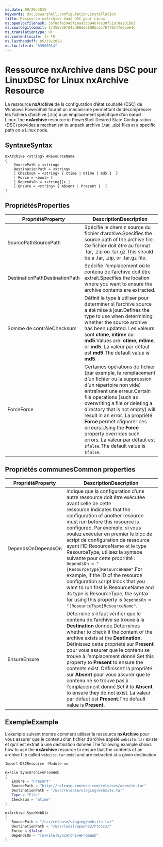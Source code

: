 ```yaml
---
ms.date: 09/20/2019
keywords: dsc,powershell,configuration,installation
title: Ressource nxArchive dans DSC pour Linux
ms.openlocfilehash: 56f8df65945f16a93c69407ea30f51878a201b63
ms.sourcegitcommit: 173556307d45d88de31086ce776770547eece64c
ms.translationtype: HT
ms.contentlocale: fr-FR
ms.lasthandoff: 05/19/2020
ms.locfileid: "83560914"
---
```

# <a name="dsc-for-linux-nxarchive-resource"></a><span data-ttu-id="66e20-103">Ressource nxArchive dans DSC pour Linux</span><span class="sxs-lookup"><span data-stu-id="66e20-103">DSC for Linux nxArchive Resource</span></span>

<span data-ttu-id="66e20-104">La ressource **nxArchive** de la configuration d’état souhaité (DSC) de Windows PowerShell fournit un mécanisme permettant de décompresser les fichiers d’archive (.zip) à un emplacement spécifique d’un nœud Linux.</span><span class="sxs-lookup"><span data-stu-id="66e20-104">The **nxArchive** resource in PowerShell Desired State Configuration (DSC) provides a mechanism to unpack archive (.tar, .zip) files at a specific path on a Linux node.</span></span>

## <a name="syntax"></a><span data-ttu-id="66e20-105">Syntaxe</span><span class="sxs-lookup"><span data-stu-id="66e20-105">Syntax</span></span>

```Syntax
nxArchive <string> #ResourceName
{
    SourcePath = <string>
    DestinationPath = <string>
    [ Checksum = <string> { ctime | mtime | md5 }  ]
    [ Force = <bool> ]
    [ DependsOn = <string[]> ]
    [ Ensure = <string> { Absent | Present }  ]
}
```

## <a name="properties"></a><span data-ttu-id="66e20-106">Propriétés</span><span class="sxs-lookup"><span data-stu-id="66e20-106">Properties</span></span>

|<span data-ttu-id="66e20-107">Propriété</span><span class="sxs-lookup"><span data-stu-id="66e20-107">Property</span></span> |<span data-ttu-id="66e20-108">Description</span><span class="sxs-lookup"><span data-stu-id="66e20-108">Description</span></span> |
|---|---|
|<span data-ttu-id="66e20-109">SourcePath</span><span class="sxs-lookup"><span data-stu-id="66e20-109">SourcePath</span></span> |<span data-ttu-id="66e20-110">Spécifie le chemin source du fichier d’archive.</span><span class="sxs-lookup"><span data-stu-id="66e20-110">Specifies the source path of the archive file.</span></span> <span data-ttu-id="66e20-111">Ce fichier doit être au format .tar, .zip ou .tar.gz.</span><span class="sxs-lookup"><span data-stu-id="66e20-111">This should be a .tar, .zip, or .tar.gz file.</span></span> |
|<span data-ttu-id="66e20-112">DestinationPath</span><span class="sxs-lookup"><span data-stu-id="66e20-112">DestinationPath</span></span> |<span data-ttu-id="66e20-113">Spécifie l’emplacement où le contenu de l’archive doit être extrait.</span><span class="sxs-lookup"><span data-stu-id="66e20-113">Specifies the location where you want to ensure the archive contents are extracted.</span></span> |
|<span data-ttu-id="66e20-114">Somme de contrôle</span><span class="sxs-lookup"><span data-stu-id="66e20-114">Checksum</span></span> |<span data-ttu-id="66e20-115">Définit le type à utiliser pour déterminer si l’archive source a été mise à jour.</span><span class="sxs-lookup"><span data-stu-id="66e20-115">Defines the type to use when determining whether the source archive has been updated.</span></span> <span data-ttu-id="66e20-116">Les valeurs sont **ctime**, **mtime** ou **md5**.</span><span class="sxs-lookup"><span data-stu-id="66e20-116">Values are: **ctime**, **mtime**, or **md5**.</span></span> <span data-ttu-id="66e20-117">La valeur par défaut est **md5**.</span><span class="sxs-lookup"><span data-stu-id="66e20-117">The default value is **md5**.</span></span> |
|<span data-ttu-id="66e20-118">Force</span><span class="sxs-lookup"><span data-stu-id="66e20-118">Force</span></span> |<span data-ttu-id="66e20-119">Certaines opérations de fichier (par exemple, le remplacement d’un fichier ou la suppression d’un répertoire non vide) entraînent une erreur.</span><span class="sxs-lookup"><span data-stu-id="66e20-119">Certain file operations (such as overwriting a file or deleting a directory that is not empty) will result in an error.</span></span> <span data-ttu-id="66e20-120">La propriété **Force** permet d’ignorer ces erreurs.</span><span class="sxs-lookup"><span data-stu-id="66e20-120">Using the **Force** property overrides such errors.</span></span> <span data-ttu-id="66e20-121">La valeur par défaut est `$false`.</span><span class="sxs-lookup"><span data-stu-id="66e20-121">The default value is `$false`.</span></span> |

## <a name="common-properties"></a><span data-ttu-id="66e20-122">Propriétés communes</span><span class="sxs-lookup"><span data-stu-id="66e20-122">Common properties</span></span>

|<span data-ttu-id="66e20-123">Propriété</span><span class="sxs-lookup"><span data-stu-id="66e20-123">Property</span></span> |<span data-ttu-id="66e20-124">Description</span><span class="sxs-lookup"><span data-stu-id="66e20-124">Description</span></span> |
|---|---|
|<span data-ttu-id="66e20-125">DependsOn</span><span class="sxs-lookup"><span data-stu-id="66e20-125">DependsOn</span></span> |<span data-ttu-id="66e20-126">Indique que la configuration d’une autre ressource doit être exécutée avant celle de cette ressource.</span><span class="sxs-lookup"><span data-stu-id="66e20-126">Indicates that the configuration of another resource must run before this resource is configured.</span></span> <span data-ttu-id="66e20-127">Par exemple, si vous voulez exécuter en premier le bloc de script de configuration de ressource ayant l’ID ResourceName et le type ResourceType, utilisez la syntaxe suivante pour cette propriété : `DependsOn = "[ResourceType]ResourceName"`.</span><span class="sxs-lookup"><span data-stu-id="66e20-127">For example, if the ID of the resource configuration script block that you want to run first is ResourceName and its type is ResourceType, the syntax for using this property is `DependsOn = "[ResourceType]ResourceName"`.</span></span> |
|<span data-ttu-id="66e20-128">Ensure</span><span class="sxs-lookup"><span data-stu-id="66e20-128">Ensure</span></span> |<span data-ttu-id="66e20-129">Détermine s’il faut vérifier que le contenu de l’archive se trouve à la **Destination** donnée.</span><span class="sxs-lookup"><span data-stu-id="66e20-129">Determines whether to check if the content of the archive exists at the **Destination**.</span></span> <span data-ttu-id="66e20-130">Définissez cette propriété sur **Present** pour vous assurer que le contenu se trouve à l’emplacement donné.</span><span class="sxs-lookup"><span data-stu-id="66e20-130">Set this property to **Present** to ensure the contents exist.</span></span> <span data-ttu-id="66e20-131">Définissez la propriété sur **Absent** pour vous assurer que le contenu ne se trouve pas à l’emplacement donné.</span><span class="sxs-lookup"><span data-stu-id="66e20-131">Set it to **Absent** to ensure they do not exist.</span></span> <span data-ttu-id="66e20-132">La valeur par défaut est **Present**.</span><span class="sxs-lookup"><span data-stu-id="66e20-132">The default value is **Present**.</span></span> |

## <a name="example"></a><span data-ttu-id="66e20-133">Exemple</span><span class="sxs-lookup"><span data-stu-id="66e20-133">Example</span></span>

<span data-ttu-id="66e20-134">L’exemple suivant montre comment utiliser la ressource **nxArchive** pour vous assurer que le contenu d’un fichier d’archive appelé `website.tar` existe et qu’il est extrait à une destination donnée.</span><span class="sxs-lookup"><span data-stu-id="66e20-134">The following example shows how to use the **nxArchive** resource to ensure that the contents of an archive file called `website.tar` exist and are extracted at a given destination.</span></span>

```powershell
Import-DSCResource -Module nx

nxFile SyncArchiveFromWeb
{
   Ensure = "Present"
   SourcePath = "http://release.contoso.com/releases/website.tar"
   DestinationPath = "/usr/release/staging/website.tar"
   Type = "File"
   Checksum = "mtime"
}

nxArchive SyncWebDir
{
   SourcePath = "/usr/release/staging/website.tar"
   DestinationPath = "/usr/local/apache2/htdocs/"
   Force = $false
   DependsOn = "[nxFile]SyncArchiveFromWeb"
}
```
